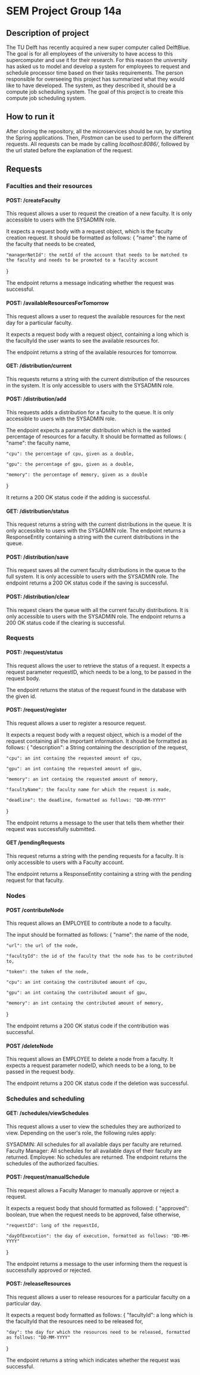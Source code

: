 # SEM Project Group 14a

## Description of project

The TU Delft has recently acquired a new super computer called DelftBlue. The goal is for all employees of the university to have access to this supercomputer and use it for their research. For this reason the university has asked us to model and develop a system for employees to request and schedule processor time based on their tasks requirements. The person responsible for overseeing this project has summarized what they would like to have developed. The system, as they described it, should be a compute job scheduling system. The goal of this project is to create this compute job scheduling system.

## How to run it
After cloning the repository, all the microservices should be run, by starting the Spring applications. Then, *Postman* can be used to perform the different requests. All requests can be made by calling *localhost:8086/*, followed by the url stated before the explanation of the request.

## Requests

### Faculties and their resources

#### POST: /createFaculty
This request allows a user to request the creation of a new faculty. It is only accessible to users with the SYSADMIN role.

It expects a request body with a request object, which is the faculty creation request. It should be formatted as follows:
{
    "name": the name of the faculty that needs to be created,

    "managerNetId": the netId of the account that needs to be matched to the faculty and needs to be promoted to a faculty account
}

The endpoint returns a message indicating whether the request was successful.

#### POST: /availableResourcesForTomorrow
This request allows a user to request the available resources for the next day for a particular faculty. 

It expects a request body with a request object, containing a long which is the facultyId the user wants to see the available resources for.

The endpoint returns a string of the available resources for tomorrow.

#### GET: /distribution/current
This requests returns a string with the current distribution of the resources in the system. It is only accessible to users with the SYSADMIN role.

#### POST: /distribution/add
This requests adds a distribution for a faculty to the queue. It is only accessible to users with the SYSADMIN role.

The endpoint expects a parameter distribution which is the wanted percentage of resources for a faculty. 
It should be formatted as follows: 
{   
    "name": the faculty name,

    "cpu": the percentage of cpu, given as a double,

    "gpu": the percentage of gpu, given as a double,

    "memory": the percentage of memory, given as a double
}

It returns a 200 OK status code if the adding is successful.

#### GET: /distribution/status
This request returns a string with the current distributions in the queue. It is only accessible to users with the SYSADMIN role. The endpoint returns a ResponseEntity containing a string with the current distributions in the queue.

#### POST: /distribution/save
This request saves all the current faculty distributions in the queue to the full system. It is only accessible to users with the SYSADMIN role. The endpoint returns a 200 OK status code if the saving is successful.

#### POST: /distribution/clear
This request clears the queue with all the current faculty distributions. It is only accessible to users with the SYSADMIN role. The endpoint returns a 200 OK status code if the clearing is successful.

### Requests

#### POST: /request/status
This request allows the user to retrieve the status of a request. It expects a request parameter requestID, which needs to be a long, to be passed in the request body.

The endpoint returns the status of the request found in the database with the given id.

#### POST: /request/register
This request allows a user to register a resource request.

 It expects a request body with a request object, which is a model of the request containing all the important information. It should be formatted as follows:
 {
    "description": a String containing the description of the request,

    "cpu": an int containg the requested amount of cpu,

    "gpu": an int containg the requested amount of gpu,

    "memory": an int containg the requested amount of memory,

    "facultyName": the faculty name for which the request is made,

    "deadline": the deadline, formatted as follows: "DD-MM-YYYY"
 }

The endpoint returns a message to the user that tells them whether their request was successfully submitted.

#### GET /pendingRequests
This request returns a string with the pending requests for a faculty. It is only accessible to users with a Faculty account.

The endpoint returns a ResponseEntity containing a string with the pending request for that faculty.

### Nodes

#### POST /contributeNode
This request allows an EMPLOYEE to contribute a node to a faculty. 

The input should be formatted as follows:
{
    "name": the name of the node,

    "url": the url of the node,

    "facultyId": the id of the faculty that the node has to be contributed to,

    "token": the token of the node,

    "cpu": an int containg the contributed amount of cpu,

    "gpu": an int containg the contributed amount of gpu,

    "memory": an int containg the contributed amount of memory,
}

The endpoint returns a 200 OK status code if the contribution was successful.

#### POST /deleteNode
This request allows an EMPLOYEE to delete a node from a faculty. It expects a request parameter nodeID, which needs to be a long, to be passed in the request body.

The endpoint returns a 200 OK status code if the deletion was successful.

### Schedules and scheduling

#### GET: /schedules/viewSchedules
This request allows a user to view the schedules they are authorized to view. Depending on the user's role, the following rules apply:

SYSADMIN: All schedules for all available days per faculty are returned.
Faculty Manager: All schedules for all available days of their faculty are returned.
Employee: No schedules are returned.
The endpoint returns the schedules of the authorized faculties.

#### POST: /request/manualSchedule
This request allows a Faculty Manager to manually approve or reject a request. 

It expects a request body that should formatted as followed:
{
    "approved": boolean, true when the request needs to be approved, false otherwise,

    "requestId": long of the requestId,

    "dayOfExecution": the day of execution, formatted as follows: "DD-MM-YYYY"
}

The endpoint returns a message to the user informing them the request is successfully approved or rejected.

#### POST: /releaseResources
This request allows a user to release resources for a particular faculty on a particular day. 

It expects a request body formatted as follows:
{
    "facultyId": a long which is the facultyId that the resources need to be released for,

    "day": the day for which the resources need to be released, formatted as follows: "DD-MM-YYYY"
}

The endpoint returns a string which indicates whether the request was successful.


